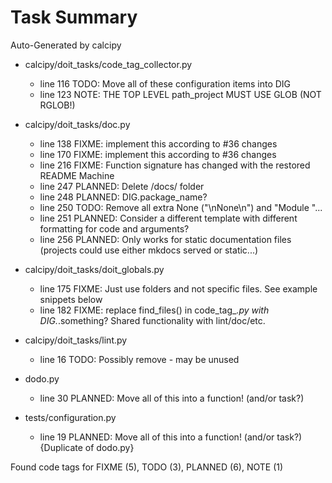 # Task Summary

Auto-Generated by calcipy

- calcipy/doit_tasks/code_tag_collector.py
    - line 116    TODO: Move all of these configuration items into DIG
    - line 123    NOTE: THE TOP LEVEL path_project MUST USE GLOB (NOT RGLOB!)

- calcipy/doit_tasks/doc.py
    - line 138   FIXME: implement this according to #36 changes
    - line 170   FIXME: implement this according to #36 changes
    - line 216   FIXME: Function signature has changed with the restored README Machine
    - line 247 PLANNED: Delete /docs/ folder
    - line 248 PLANNED: DIG.package_name?
    - line 250    TODO: Remove all extra None ("\nNone\n") and "Module "...
    - line 251 PLANNED: Consider a different template with different formatting for code and arguments?
    - line 256 PLANNED: Only works for static documentation files (projects could use either mkdocs served or static...)

- calcipy/doit_tasks/doit_globals.py
    - line 175   FIXME: Just use folders and not specific files. See example snippets below
    - line 182   FIXME: replace find_files() in code_tag_*.py with DIG.*.something? Shared functionality with lint/doc/etc.

- calcipy/doit_tasks/lint.py
    - line  16    TODO: Possibly remove - may be unused

- dodo.py
    - line  30 PLANNED: Move all of this into a function! (and/or task?)

- tests/configuration.py
    - line  19 PLANNED: Move all of this into a function! (and/or task?) {Duplicate of dodo.py}

Found code tags for FIXME (5), TODO (3), PLANNED (6), NOTE (1)
